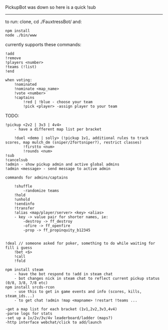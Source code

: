 PickupBot was down so here is a quick !sub

___

to run: clone, cd ./FauxtressBot/ and:

    npm install
    node ./bin/www

currently supports these commands:

	
    !add
    !remove
    !players <number>
    !teams (!list)
    !end

    when voting:
        !nominated
        !nominate <map_name>
        !vote <number>
        !captains
        	!red | !blue - choose your team
            !pick <player> -assign player to your team

TODO:

    !pickup <2v2 | 3v3 | 4v4>
        - have a different map list per bracket

        !duel <demo | solly> (!pickup 1v1, additional rules to track scores, map mulch_dm (sniper/2fortsniper?), restrict classes)
            !firstto <num>
            !rounds <num>
    !sub
    !cancelsub
    !admin - show pickup admin and active global admins
    !admin <message> - send message to active admin 

    commands for admins/captains

        !shuffle
            -randomize teams
        !hold
        !unhold
        !sendinfo
        !transfer
        !alias <map/player/server> <key> <alias>
        - key -> value pair for shorter names, ie:
            -destroy -> ff_destroy
            -ofire -> ff_openfire
            -prop -> ff_propinquity_b12345

    
    !deal // someone asked for poker, something to do while waiting for fill i guess
	    !bet <$>
	    !call
	    !fold

    npm install steam 
        - have the bot respond to !add in steam chat
        - bot changes nick in steam chat to reflect current pickup status (0/8, 3/8, 7/8 etc)
    npm install srcds-rcon 
        - use this to get in game events and info (scores, kills, steam_ids...)
        - to get chat !admin !map <mapname> !restart !teams ...

    -get a map list for each bracket (1v1,2v2,3v3,4v4)
	-parse logs for stats
	-set up a 1v/2v/3v/4v leaderboard/ladder (maps?)
	-http interface webchat/click to add/launch
